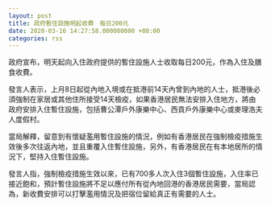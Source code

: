 ```yaml
---
layout: post
title: 政府暫住設施明起收費　每日200元
date: 2020-03-16 14:27:58.000000000 +08:00
categories: rss
---
```


政府宣布，明天起向入住政府提供的暫住設施人士收取每日200元，作為入住及膳食收費。

發言人表示，上月8日起從內地入境或在抵港前14天內曾到內地的人士，抵港後必須強制在家居或其他住所接受14天檢疫，如果香港居民無法安排入住地方，將由政府安排入住暫住設施，包括曹公潭戶外康樂中心、西貢戶外康樂中心或麥理浩夫人度假村。

當局解釋，留意到有懷疑濫用暫住設施的情況，例如有香港居民在強制檢疫措施生效後多次往返內地，並且重覆入住暫住設施，另外，有香港居民在有本地居所的情況下，堅持入住暫住設施。

發言人指，強制檢疫措施生效以來，已有700多人次入住3個暫住設施，入住率已接近飽和，預計暫住設施將不足以應付所有從內地回港的香港居民需要，當局認為，新收費安排可以打擊濫用情況及把宿位留給真正有需要的人士。
